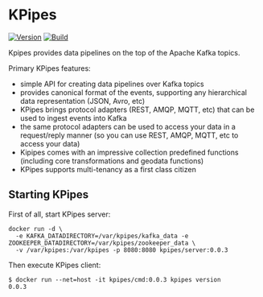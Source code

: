 # KPipes

[![Version](https://img.shields.io/badge/kpipes-0.0.3-blue.svg)](https://github.com/kpipes/kpipes/releases)
[![Build](https://api.travis-ci.org/kpipes/kpipes.svg)](https://travis-ci.org/kpipes/kpipes/)

Kpipes provides data pipelines on the top of the Apache Kafka topics.

Primary KPipes features:
- simple API for creating data pipelines over Kafka topics
- provides canonical format of the events, supporting any hierarchical data
 representation (JSON, Avro, etc)
- KPipes brings protocol adapters (REST, AMQP, MQTT, etc) that can be used to ingest events
  into Kafka
- the same protocol adapters can be used to access your data in a request/reply manner
(so you can use REST, AMQP, MQTT, etc to access your data)
- Kipipes comes with an impressive collection predefined functions (including core transformations and geodata functions)
- KPipes supports multi-tenancy as a first class citizen

## Starting KPipes

First of all, start KPipes server:

    docker run -d \
      -e KAFKA_DATADIRECTORY=/var/kpipes/kafka_data -e ZOOKEEPER_DATADIRECTORY=/var/kpipes/zookeeper_data \
      -v /var/kpipes:/var/kpipes -p 8080:8080 kpipes/server:0.0.3
    
Then execute KPipes client:

    $ docker run --net=host -it kpipes/cmd:0.0.3 kpipes version
    0.0.3